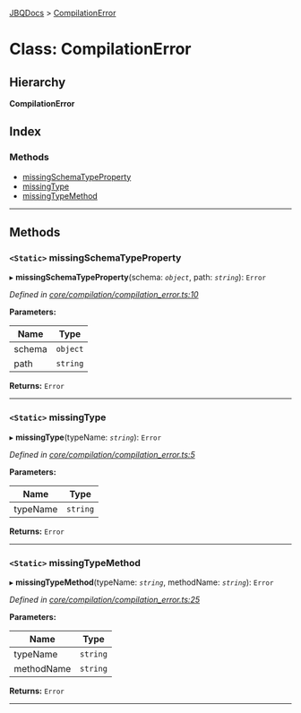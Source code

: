 [JBQDocs](../README.md) > [CompilationError](../classes/compilationerror.md)

# Class: CompilationError

## Hierarchy

**CompilationError**

## Index

### Methods

* [missingSchemaTypeProperty](compilationerror.md#missingschematypeproperty)
* [missingType](compilationerror.md#missingtype)
* [missingTypeMethod](compilationerror.md#missingtypemethod)

---

## Methods

<a id="missingschematypeproperty"></a>

### `<Static>` missingSchemaTypeProperty

▸ **missingSchemaTypeProperty**(schema: *`object`*, path: *`string`*): `Error`

*Defined in [core/compilation/compilation_error.ts:10](https://github.com/krnik/vjs-validator/blob/c79d80e/src/core/compilation/compilation_error.ts#L10)*

**Parameters:**

| Name | Type |
| ------ | ------ |
| schema | `object` |
| path | `string` |

**Returns:** `Error`

___
<a id="missingtype"></a>

### `<Static>` missingType

▸ **missingType**(typeName: *`string`*): `Error`

*Defined in [core/compilation/compilation_error.ts:5](https://github.com/krnik/vjs-validator/blob/c79d80e/src/core/compilation/compilation_error.ts#L5)*

**Parameters:**

| Name | Type |
| ------ | ------ |
| typeName | `string` |

**Returns:** `Error`

___
<a id="missingtypemethod"></a>

### `<Static>` missingTypeMethod

▸ **missingTypeMethod**(typeName: *`string`*, methodName: *`string`*): `Error`

*Defined in [core/compilation/compilation_error.ts:25](https://github.com/krnik/vjs-validator/blob/c79d80e/src/core/compilation/compilation_error.ts#L25)*

**Parameters:**

| Name | Type |
| ------ | ------ |
| typeName | `string` |
| methodName | `string` |

**Returns:** `Error`

___

